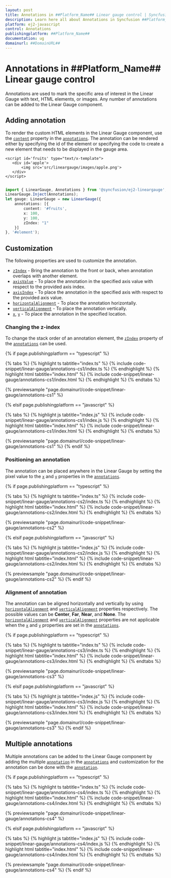 ```yaml
---
layout: post
title: Annotations in ##Platform_Name## Linear gauge control | Syncfusion
description: Learn here all about Annotations in Syncfusion ##Platform_Name## Linear gauge control of Syncfusion Essential JS 2 and more.
platform: ej2-javascript
control: Annotations 
publishingplatform: ##Platform_Name##
documentation: ug
domainurl: ##DomainURL##
---
```


# Annotations in ##Platform_Name## Linear gauge control

Annotations are used to mark the specific area of interest in the Linear Gauge with text, HTML elements, or images. Any number of annotations can be added to the Linear Gauge component.

## Adding annotation

To render the custom HTML elements in the Linear Gauge component, use the [`content`](../api/linear-gauge/annotation/#content) property in the [`annotations`](../api/linear-gauge/annotation). The annotation can be rendered either by specifying the id of the element or specifying the code to create a new element that needs to be displayed in the gauge area.

 ```
<script id='fruits' type="text/x-template">
    <div id='apple'>
        <img src='src/lineargauge/images/apple.png'>
    </div>
</script>

```

```ts

import { LinearGauge, Annotations } from '@syncfusion/ej2-lineargauge';
LinearGauge.Inject(Annotations);
let gauge: LinearGauge = new LinearGauge({
    annotations: [{
        content: '#fruits',
        x: 100,
        y: 100,
        zIndex: "1"
    }]
}, '#element');

```

## Customization

The following properties are used to customize the annotation.

* [`zIndex`](../api/linear-gauge/annotation/#zindex) - Bring the annotation to the front or back, when annotation overlaps with another element.
* [`axisValue`](../api/linear-gauge/annotation/#axisvalue) - To place the annotation in the specified axis value with respect to the provided axis index.
* [`axisIndex`](api/linear-gauge/annotation/#axisindex) - To place the annotation in the specified axis with respect to the provided axis value.
* [`horizontalAlignment`](../api/linear-gauge/annotation/#horizontalalignment) - To place the annotation horizontally.
* [`verticalAlignment`](../api/linear-gauge/annotation/#verticalalignment) - To place the annotation vertically.
* [`x`](../api/linear-gauge/annotation/#x), [`y`](../api/linear-gauge/annotation/#y) - To place the annotation in the specified location.

### Changing the z-index

To change the stack order of an annotation element, the [`zIndex`](../api/linear-gauge/annotation/#zindex) property of the [`annotations`](../api/linear-gauge/annotation) can be used.

{% if page.publishingplatform == "typescript" %}

 {% tabs %}
{% highlight ts tabtitle="index.ts" %}
{% include code-snippet/linear-gauge/annotations-cs1/index.ts %}
{% endhighlight %}
{% highlight html tabtitle="index.html" %}
{% include code-snippet/linear-gauge/annotations-cs1/index.html %}
{% endhighlight %}
{% endtabs %}
        
{% previewsample "page.domainurl/code-snippet/linear-gauge/annotations-cs1" %}

{% elsif page.publishingplatform == "javascript" %}

{% tabs %}
{% highlight js tabtitle="index.js" %}
{% include code-snippet/linear-gauge/annotations-cs1/index.js %}
{% endhighlight %}
{% highlight html tabtitle="index.html" %}
{% include code-snippet/linear-gauge/annotations-cs1/index.html %}
{% endhighlight %}
{% endtabs %}

{% previewsample "page.domainurl/code-snippet/linear-gauge/annotations-cs1" %}
{% endif %}

### Positioning an annotation

The annotation can be placed anywhere in the Linear Gauge by setting the pixel value to the [`x`](../api/linear-gauge/annotation/#x) and [`y`](../api/linear-gauge/annotation/#y) properties in the [`annotations`](../api/linear-gauge/annotation).

{% if page.publishingplatform == "typescript" %}

 {% tabs %}
{% highlight ts tabtitle="index.ts" %}
{% include code-snippet/linear-gauge/annotations-cs2/index.ts %}
{% endhighlight %}
{% highlight html tabtitle="index.html" %}
{% include code-snippet/linear-gauge/annotations-cs2/index.html %}
{% endhighlight %}
{% endtabs %}
        
{% previewsample "page.domainurl/code-snippet/linear-gauge/annotations-cs2" %}

{% elsif page.publishingplatform == "javascript" %}

{% tabs %}
{% highlight js tabtitle="index.js" %}
{% include code-snippet/linear-gauge/annotations-cs2/index.js %}
{% endhighlight %}
{% highlight html tabtitle="index.html" %}
{% include code-snippet/linear-gauge/annotations-cs2/index.html %}
{% endhighlight %}
{% endtabs %}

{% previewsample "page.domainurl/code-snippet/linear-gauge/annotations-cs2" %}
{% endif %}


### Alignment of annotation

The annotation can be aligned horizontally and vertically by using [`horizontalAlignment`](../api/linear-gauge/annotation/#horizontalalignment) and [`verticalAlignment`](../api/linear-gauge/annotation/#verticalalignment) properties respectively. The possible values can be **Center**, **Far**, **Near**, and **None**. The [`horizontalAlignment`](../api/linear-gauge/annotation/#horizontalalignment) and [`verticalAlignment`](../api/linear-gauge/annotation/#verticalalignment) properties are not applicable when the [`x`](../api/linear-gauge/annotation/#x) and [`y`](../api/linear-gauge/annotation/#y) properties are set in the [`annotations`](../api/linear-gauge/annotation).

{% if page.publishingplatform == "typescript" %}

 {% tabs %}
{% highlight ts tabtitle="index.ts" %}
{% include code-snippet/linear-gauge/annotations-cs3/index.ts %}
{% endhighlight %}
{% highlight html tabtitle="index.html" %}
{% include code-snippet/linear-gauge/annotations-cs3/index.html %}
{% endhighlight %}
{% endtabs %}
        
{% previewsample "page.domainurl/code-snippet/linear-gauge/annotations-cs3" %}

{% elsif page.publishingplatform == "javascript" %}

{% tabs %}
{% highlight js tabtitle="index.js" %}
{% include code-snippet/linear-gauge/annotations-cs3/index.js %}
{% endhighlight %}
{% highlight html tabtitle="index.html" %}
{% include code-snippet/linear-gauge/annotations-cs3/index.html %}
{% endhighlight %}
{% endtabs %}

{% previewsample "page.domainurl/code-snippet/linear-gauge/annotations-cs3" %}
{% endif %}

## Multiple annotations

Multiple annotations can be added to the Linear Gauge component by adding the multiple [`annotation`](../api/linear-gauge/annotation) in the [`annotations`](../api/linear-gauge/#annotations) and customization for the annotation can be done with the [`annotation`](../api/linear-gauge/annotation).

{% if page.publishingplatform == "typescript" %}

 {% tabs %}
{% highlight ts tabtitle="index.ts" %}
{% include code-snippet/linear-gauge/annotations-cs4/index.ts %}
{% endhighlight %}
{% highlight html tabtitle="index.html" %}
{% include code-snippet/linear-gauge/annotations-cs4/index.html %}
{% endhighlight %}
{% endtabs %}
        
{% previewsample "page.domainurl/code-snippet/linear-gauge/annotations-cs4" %}

{% elsif page.publishingplatform == "javascript" %}

{% tabs %}
{% highlight js tabtitle="index.js" %}
{% include code-snippet/linear-gauge/annotations-cs4/index.js %}
{% endhighlight %}
{% highlight html tabtitle="index.html" %}
{% include code-snippet/linear-gauge/annotations-cs4/index.html %}
{% endhighlight %}
{% endtabs %}

{% previewsample "page.domainurl/code-snippet/linear-gauge/annotations-cs4" %}
{% endif %}